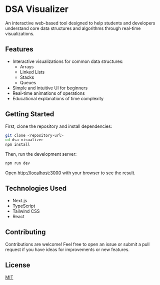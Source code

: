 # DSA Visualizer

An interactive web-based tool designed to help students and developers understand core data structures and algorithms through real-time visualizations.

## Features

- Interactive visualizations for common data structures:
  - Arrays
  - Linked Lists
  - Stacks 
  - Queues
- Simple and intuitive UI for beginners
- Real-time animations of operations
- Educational explanations of time complexity

## Getting Started

First, clone the repository and install dependencies:

```bash
git clone <repository-url>
cd dsa-visualizer
npm install
```

Then, run the development server:

```bash
npm run dev
```

Open [http://localhost:3000](http://localhost:3000) with your browser to see the result.

## Technologies Used

- Next.js
- TypeScript
- Tailwind CSS
- React

## Contributing

Contributions are welcome! Feel free to open an issue or submit a pull request if you have ideas for improvements or new features.

## License

[MIT](https://choosealicense.com/licenses/mit/)
